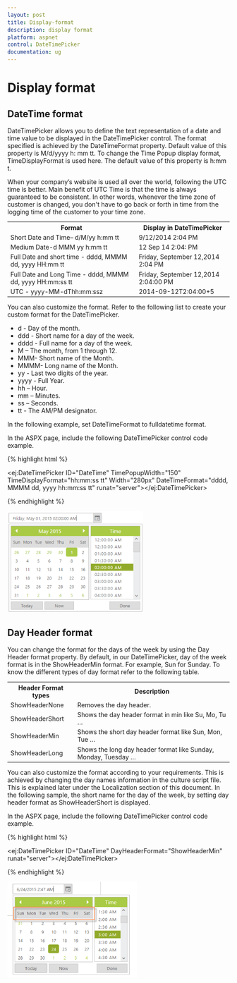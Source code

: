 ```yaml
---
layout: post
title: Display-format
description: display format
platform: aspnet
control: DateTimePicker
documentation: ug
---
```


# Display format

## DateTime format

DateTimePicker allows you to define the text representation of a date and time value to be displayed in the DateTimePicker control. The format specified is achieved by the DateTimeFormat property. Default value of this property is M/d/yyyy h: mm tt. To change the Time Popup display format, TimeDisplayFormat is used here. The default value of this property is h:mm t. 

When your company’s website is used all over the world, following the UTC time is better. Main benefit of UTC Time is that the time is always guaranteed to be consistent. In other words, whenever the time zone of customer is changed, you don't have to go back or forth in time from the logging time of the customer to your time zone.

<table>
<tr>
<th>
Format</th><th>
Display in DateTimePicker</th></tr>
<tr>
<td>
Short Date and Time– d/M/yy h:mm tt</td><td>
9/12/2014 2:04 PM</td></tr>
<tr>
<td>
Medium Date-d MMM yy h:mm tt</td><td>
12 Sep 14 2:04: PM</td></tr>
<tr>
<td>
Full Date and short time - dddd, MMMM dd, yyyy HH:mm tt</td><td>
Friday, September 12,2014 2:04 PM</td></tr>
<tr>
<td>
Full Date and Long Time - dddd, MMMM dd, yyyy HH:mm:ss tt</td><td>
Friday, September 12,2014 2:04:00 PM</td></tr>
<tr>
<td>
UTC - yyyy-MM-dThh:mm:ssz</td><td>
2014-09-12T2:04:00+5</td></tr>
</table>


You can also customize the format. Refer to the following list to create your custom format for the DateTimePicker.

* d - Day of the month.
* ddd - Short name for a day of the week.
* dddd - Full name for a day of the week.
* M – The month, from 1 through 12.
* MMM- Short name of the Month.
* MMMM- Long name of the Month.
* yy - Last two digits of the year.
* yyyy - Full Year.
* hh – Hour.
* mm – Minutes.
* ss – Seconds.
* tt - The AM/PM designator.

In the following example, set DateTimeFormat to fulldatetime format.

In the ASPX page, include the following DateTimePicker control code example.

{% highlight html %}



<ej:DateTimePicker ID="DateTime" TimePopupWidth="150" TimeDisplayFormat="hh:mm:ss tt" Width="280px" DateTimeFormat="dddd, MMMM dd, yyyy hh:mm:ss tt" runat="server"></ej:DateTimePicker>



{% endhighlight %}



![](Display-format_images/Display-format_img1.png) 





## Day Header format

You can change the format for the days of the week by using the Day Header format property. By default, in our DateTimePicker, day of the week format is in the ShowHeaderMin format. For example, Sun for Sunday. To know the different types of day format refer to the following table.

<table>
<tr>
<th>
Header Format types</th><th>
Description</th></tr>
<tr>
<td>
ShowHeaderNone</td><td>
Removes the day header.</td></tr>
<tr>
<td>
ShowHeaderShort</td><td>
Shows the day header format in min like Su, Mo, Tu …</td></tr>
<tr>
<td>
ShowHeaderMin</td><td>
Shows the short day header format like Sun, Mon, Tue …</td></tr>
<tr>
<td>
ShowHeaderLong</td><td>
Shows the long day header format like Sunday, Monday, Tuesday …</td></tr>
</table>
You can also customize the format according to your requirements. This is achieved by changing the day names information in the culture script file. This is explained later under the Localization section of this document. In the following sample, the short name for the day of the week, by setting day header format as ShowHeaderShort is displayed.

In the ASPX page, include the following DateTimePicker control code example.

{% highlight html %}



<ej:DateTimePicker ID="DateTime" DayHeaderFormat="ShowHeaderMin" runat="server"></ej:DateTimePicker>



{% endhighlight %}



![](Display-format_images/Display-format_img2.png) 



